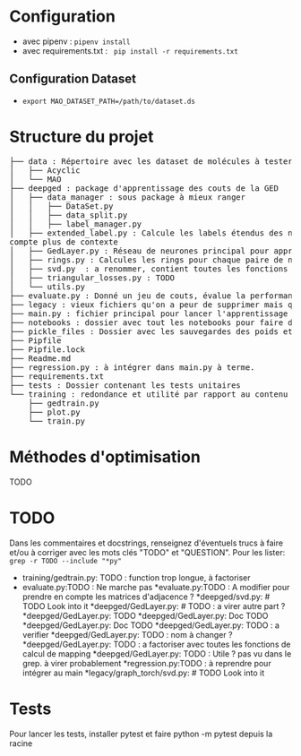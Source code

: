 # Configuration
* avec pipenv :
`pipenv install`
* avec requirements.txt :
` pip install -r requirements.txt`
## Configuration Dataset
 * `export MAO_DATASET_PATH=/path/to/dataset.ds`

# Structure du projet 
<pre>
├── data : Répertoire avec les dataset de molécules à tester
│   ├── Acyclic
│   └── MAO
├── deepged : package d'apprentissage des couts de la GED
│   ├── data_manager : sous package à mieux ranger
│   │   ├── DataSet.py
│   │   ├── data_split.py
│   │   ├── label_manager.py
│   ├── extended_label.py : Calcule les labels étendus des noeuds. Permet de prendre en
compte plus de contexte
│   ├── GedLayer.py : Réseau de neurones principal pour apprendre les couts
│   ├── rings.py : Calcules les rings pour chaque paire de noeuds afin de mieux les comparer 
│   ├── svd.py  : a renommer, contient toutes les fonctions de calculs de mappings
│   ├── triangular_losses.py : TODO 
│   └── utils.py 
├── evaluate.py : Donné un jeu de couts, évalue la performance
├── legacy : vieux fichiers qu'on a peur de supprimer mais qu'on supprimera un jour
├── main.py : fichier principal pour lancer l'apprentissage des couts
├── notebooks : dossier avec tout les notebooks pour faire des tets. Contient du vieux code
├── pickle_files : Dossier avec les sauvegardes des poids et éxécutions
├── Pipfile 
├── Pipfile.lock
├── Readme.md
├── regression.py : à intégrer dans main.py à terme.
├── requirements.txt
├── tests : Dossier contenant les tests unitaires
└── training : redondance et utilité par rapport au contenu de deepged à évaluer
    ├── gedtrain.py
    ├── plot.py
    └── train.py
</pre>

# Méthodes d'optimisation

TODO

# TODO 

Dans les commentaires et docstrings, renseignez d'éventuels trucs à faire et/ou à corriger
avec les mots clés "TODO" et "QUESTION". Pour les lister: 
`grep -r TODO --include "*py"`

* training/gedtrain.py:    TODO : function trop longue, à factoriser
* evaluate.py:TODO : Ne marche pas
*evaluate.py:TODO : A modifier pour prendre en compte les matrices d'adjacence ?
*deepged/svd.py:    # TODO Look into it
*deepged/GedLayer.py:        # TODO : a virer autre part ?
*deepged/GedLayer.py:        TODO
*deepged/GedLayer.py:        Doc TODO
*deepged/GedLayer.py:        Doc TODO
*deepged/GedLayer.py:        TODO : a verifier
*deepged/GedLayer.py:        TODO : nom à changer ?
*deepged/GedLayer.py:        TODO : a factoriser avec toutes les fonctions de calcul de mapping
*deepged/GedLayer.py:        TODO : Utile ? pas vu dans le grep. à virer probablement
*regression.py:TODO : à reprendre pour intégrer au main
*legacy/graph_torch/svd.py:    # TODO Look into it


# Tests
Pour lancer les tests, installer pytest et faire python -m pytest depuis la racine
